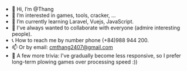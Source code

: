 - 👋 Hi, I’m @Thang
- 👀 I’m interested in games, tools, cracker, ...
- 🌱 I’m currently learning Laravel, Vuejs, JavaScript.
- 💞️ I've always wanted to collaborate with everyone (admire interesting people).
- 📞 How to reach me by number phone (+84)988 944 200.  
- 📫 Or by email: cmthang2407@gmail.com
- 🍟 A few more trivia: I've gradually become less responsive, so I prefer long-term plowing games over processing speed :))


